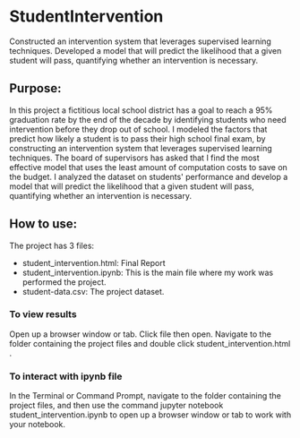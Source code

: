 # StudentIntervention
Constructed an intervention system that leverages supervised learning techniques. Developed a model that will predict the likelihood that a given student will pass, quantifying whether an intervention is necessary.
## Purpose:
In this project a fictitious local school district has a goal to reach a 95% graduation rate by the end of the decade by identifying students who need intervention before they drop out of school. I modeled the factors that predict how likely a student is to pass their high school final exam, by constructing an intervention system that leverages supervised learning techniques. The board of supervisors has asked that I find the most effective model that uses the least amount of computation costs to save on the budget. I analyzed the dataset on students' performance and develop a model that will predict the likelihood that a given student will pass, quantifying whether an intervention is necessary.
## How to use:
The project has 3 files:
* student_intervention.html: Final Report
* student_intervention.ipynb: This is the main file where my work was performed the project.
* student-data.csv: The project dataset.
### To view results 
Open up a browser window or tab. Click file then open. Navigate to the folder containing the project files and double click student_intervention.html .
### To interact with ipynb file
In the Terminal or Command Prompt, navigate to the folder containing the project files, and then use the command jupyter notebook student_intervention.ipynb to open up a browser window or tab to work with your notebook.
